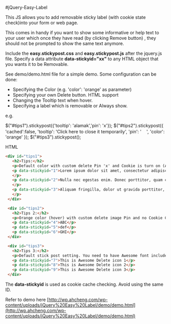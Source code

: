 #jQuery-Easy-Label

This JS allows you to add removable sticky label (with cookie state check)into your form or web page.

This comes in handy if you want to show some informative or help text to your user which once they have read (by clicking Remove button)
, they should not be prompted to show the same text anymore.

Include the **easy.stickypost.css** and **easy.stickypost.js** after the jquery.js file.
Specify a data attribute **data-stickyid="xx"** to any HTML object that you wants it to be Removable.

See demo/demo.html file for a simple demo. Some configuration can be done:
 - Specifying the Color (e.g. 'color': 'orange' as parameter)
 - Specifying your own Delete button. HTML support
 - Changing the Tooltip text when hover.
 - Specifying a label which is removable or Always show.

e.g.

   $("#tips1").stickypost({'tooltip': 'alamak','pin': '<span>x</span>'});
   $("#tips2").stickypost({
     'cached':false,
     'tooltip': 'Click here to close it temporarily',
     'pin': '<img src="https://cdn2.iconfinder.com/data/icons/windows-8-metro-style/128/delete.png" height="16" width="16"/>',
     'color': 'orange'
   });
   $("#tips3").stickypost();


HTML
```html
<div id="tips1">
   <h2>Tips:</h2>
   <p>Default color with custom delete Pin 'x' and Cookie is turn on (After removing the sticky post, F5 refresh and you shall not see it again)</p>
   <p data-stickyid="1">Lorem ipsum dolor sit amet, consectetur adipiscing elit. Vivamus rutrum nibh ut rhoncus congue. Interdum et malesuada fames ac ante ipsum primis in faucibus.
   </p>
   <p data-stickyid="2">Nulla nec egestas enim. Donec porttitor, quam cursus faucibus facilisis, magna ex condimentum ipsum, a sagittis nulla libero ac velit. Nunc scelerisque arcu eleifend, pellentesque lectus et, porta urna.
   </p>
   <p data-stickyid="3">Aliquam fringilla, dolor ut gravida porttitor, urna risus auctor libero, eget dapibus ante sem et ante. Proin erat orci, pulvinar ac tincidunt a, blandit a risus.
   </p>
 </div>

 <div id="tips2">
   <h2>Tips 2:</h2>
   <p>Orange color (hover) with custom delete image Pin and no Cookie Check</p>
   <p data-stickyid="4">ABC</p>
   <p data-stickyid="5">def</p>
   <p data-stickyid="6">GHI</p>
 </div>

 <div id="tips3">
   <h2>Tips 3:</h2>
   <p>Default stick post setting. You need to have Awesome font included</p>
   <p data-stickyid="7">This is Awesome Delete icon 1</p>
   <p data-stickyid="8">This is Awesome Delete icon 2</p>
   <p data-stickyid="9">This is Awesome Delete icon 3</p>
 </div>
```
The **data-stickyid** is used as cookie cache checking. Avoid using the same ID.

Refer to demo here [http://wp.ahcheng.com/wp-content/uploads/jQuery%20Easy%20Label/demo/demo.html](http://wp.ahcheng.com/wp-content/uploads/jQuery%20Easy%20Label/demo/demo.html)
